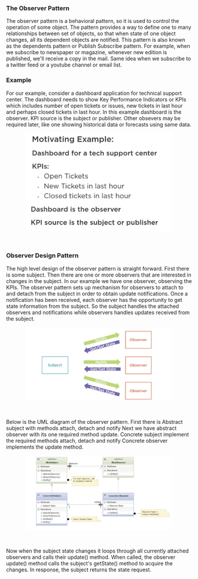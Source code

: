 ### The Observer Pattern
The observer pattern is a behavioral pattern, so it is used to control the operation of some object. 
The pattern provides a way to define one to many relationships between set of objects, so that 
when state of one object changes, all its dependent objects are notified. 
This pattern is also known as the dependents pattern or Publish Subscribe pattern.
For example, when we subscribe to newspaper or magazine, whenever new edition is published, we'll
receive a copy in the mail. Same idea when we subscribe to a twitter feed or a youtube channel or email list. 

### Example
For our example, consider a dashboard application for technical support center. The dashboard needs to show
Key Performance Indicators or KPIs which includes number of open tickets or issues, new tickets in last hour
and perhaps closed tickets in last hour. In this example dashboard is the observer. KPI source
is the subject or publisher. Other obsevers may be required later, like one showing historical data or 
forecasts using same data. 

<p align="center">
        <img src="../imgs/observer_ex.png" width="400" />
</p> <br />

### Observer Design Pattern
The high level design of the observer pattern is straight forward. First there is some subject.
Then there are one or more observers that are interested in changes in the subject. In our example
we have one observer, observing the KPIs. The observer pattern sets up mechanism for observers to
attach to and detach from the subject in order to obtain update notifications. Once a notification 
has been received, each observer has the opportunity to get state information from the subject.
So the subject handles the attached observers and notifications while observers handles updates 
received from the subject. 

<p align="center">
        <img src="../imgs/observer_hl.png" width="400" />
</p> <br />

Below is the UML diagram of the observer pattern.
First there is Abstract subject with methods attach, detach and notify
Next we have abstract observer with its one required method update. 
Concrete subject implement the required methods attach, detach and notify
Concrete observer implements the update method. 

<p align="center">
        <img src="../imgs/observer_uml.png" width="400" />
</p> <br />

Now when the subject state changes it loops through all currently attached observers
and calls their update() method. 
When called, the observer update() method calls the subject's getState() method to acquire the
changes. In response, the subject returns the state request.
